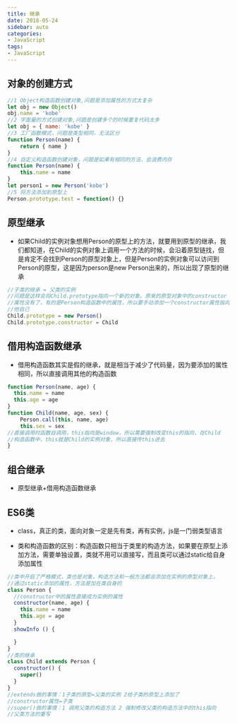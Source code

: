 ```yaml
---
title: 继承
date: 2018-05-24
sidebar: auto
categories:
- JavaScript
tags:
- JavaScript
---
```


##  对象的创建方式

```JavaScript
//1 Object构造函数创建对象,问题是添加属性的方式太复杂
let obj = new Object()
obj.name = 'kobe'
//2 字面量的方式创建对象,问题是创建多个的时候重复代码太多
let obj = { name: 'kobe' }
//3 工厂函数模式，问题是类型相同，无法区分
function Person(name) {
    return { name }
}
//4 自定义构造函数创建对象，问题是如果有相同的方法，会浪费内存
function Person(name) {
    this.name = name
}
let person1 = new Person('kobe')
//5 将方法添加到原型上
Person.prototype.test = function() {}
```

##  原型继承

- 如果Child的实例对象想用Person的原型上的方法，就要用到原型的继承，我们都知道，在Child的实例对象上调用一个方法的时候，会沿着原型链找，但是肯定不会找到Person的原型对象上，但是Person的实例对象可以访问到Person的原型，这是因为person是new  Person出来的，所以出现了原型的继承

```JavaScript
//子类的继承 = 父类的实例
//问题是这样会将Child.prototype指向一个新的对象。原来的原型对象中的constructor
//属性没有了，有的是Person构造函数中的属性，所以要手动添加一个constructor属性指向
//他自己
Child.prototype = new Person()
Child.prototype.constructor = Child
```

##  借用构造函数继承
- 借用构造函数其实是假的继承，就是相当于减少了代码量，因为要添加的属性相同，所以直接调用其他的构造函数

```JavaScript
function Person(name, age) {
  this.name = name
  this.age = age
}
function Child(name, age, sex) {
    Person.call(this, name, age)
    this.sex = sex
//直接调用时函数自调用，this指向是window，所以需要强制改变this的指向，在Child
//构造函数中，this就是Child的实例对象，所以直接传this进去
}
```

##  组合继承

- 原型继承+借用构造函数继承

##  ES6类

- class，真正的类，面向对象一定是先有类，再有实例，js是一门弱类型语言

- 类和构造函数的区别：构造函数只相当于类里的构造方法，如果要在原型上添加方法，需要单独设置，类就不用可以直接写，而且类可以通过static给自身添加属性

```JavaScript
//类中开启了严格模式，类也是对象，构造方法和一般方法都会添加在实例的原型对象上，
//通过static添加的属性，方法是加在类自身的
class Person {
  //constructor中的属性直接成为实例的属性
  constructor(name, age) {
    this.name = name
    this.age = age
  }
  showInfo () {

  }
}
//类的继承
class Child extends Person {
  constructor() {
    super()
  }
}
//extends做的事情：1子类的原型=父类的实例 2给子类的原型上添加了
//constructor属性=子类
//super()做的事情：1 调用父类的构造方法 2 强制修改父类的构造方法中的this指向
//父类方法的重写
```
